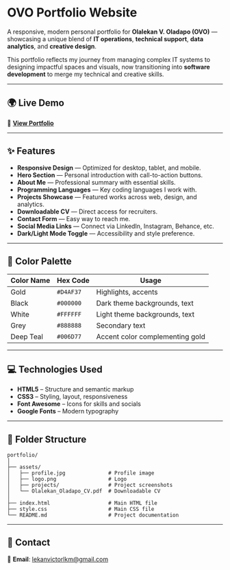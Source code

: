 # **OVO Portfolio Website**

A responsive, modern personal portfolio for **Olalekan V. Oladapo (OVO)** — showcasing a unique blend of **IT operations**, **technical support**, **data analytics**, and **creative design**.  

This portfolio reflects my journey from managing complex IT systems to designing impactful spaces and visuals, now transitioning into **software development** to merge my technical and creative skills.

---

## **🌍 Live Demo**
🔗 **[View Portfolio](https://0lalekan.github.io/ovo-portfolio/)**  

---

## **✨ Features**
- **Responsive Design** — Optimized for desktop, tablet, and mobile.
- **Hero Section** — Personal introduction with call-to-action buttons.
- **About Me** — Professional summary with essential skills.
- **Programming Languages** — Key coding languages I work with.
- **Projects Showcase** — Featured works across web, design, and analytics.
- **Downloadable CV** — Direct access for recruiters.
- **Contact Form** — Easy way to reach me.
- **Social Media Links** — Connect via LinkedIn, Instagram, Behance, etc.
- **Dark/Light Mode Toggle** — Accessibility and style preference.

---

## **🎨 Color Palette**
| Color Name | Hex Code  | Usage |
|------------|-----------|-------|
| Gold       | `#D4AF37` | Highlights, accents |
| Black      | `#000000` | Dark theme backgrounds, text |
| White      | `#FFFFFF` | Light theme backgrounds, text |
| Grey       | `#888888` | Secondary text |
| Deep Teal  | `#006D77` | Accent color complementing gold |

---

## **💻 Technologies Used**
- **HTML5** – Structure and semantic markup  
- **CSS3** – Styling, layout, responsiveness  
- **Font Awesome** – Icons for skills and socials  
- **Google Fonts** – Modern typography  

---

## **📂 Folder Structure**
```
portfolio/
│
├── assets/
│   ├── profile.jpg              # Profile image
│   ├── logo.png                 # Logo
│   ├── projects/                # Project screenshots
│   └── Olalekan_Oladapo_CV.pdf  # Downloadable CV
│
├── index.html                   # Main HTML file
├── style.css                    # Main CSS file
└── README.md                    # Project documentation
```

---

## **📧 Contact**
📩 **Email**: lekanvictorlkm@gmail.com  
